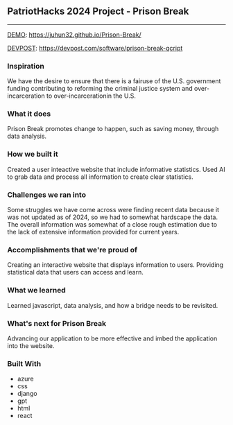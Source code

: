 ## PatriotHacks 2024 Project - Prison Break
---
[DEMO](https://juhun32.github.io/Prison-Break/): https://juhun32.github.io/Prison-Break/

[DEVPOST](https://devpost.com/software/prison-break-qcript): https://devpost.com/software/prison-break-qcript

### Inspiration
We have the desire to ensure that there is a fairuse of the U.S. government funding contributing to reforming the criminal justice system and over-incarceration to over-incarcerationin the U.S.

### What it does
Prison Break promotes change to happen, such as saving money, through data analysis.

### How we built it
Created a user inteactive website that include informative statistics. Used AI to grab data and process all information to create clear statistics.

### Challenges we ran into
Some struggles we have come across were finding recent data because it was not updated as of 2024, so we had to somewhat hardscape the data. The overall information was somewhat of a close rough estimation due to the lack of extensive information provided for current years.

### Accomplishments that we're proud of
Creating an interactive website that displays information to users. Providing statistical data that users can access and learn.

### What we learned
Learned javascript, data analysis, and how a bridge needs to be revisited.

### What's next for Prison Break
Advancing our application to be more effective and imbed the application into the website.

### Built With
- azure
- css
- django
- gpt
- html
- react
